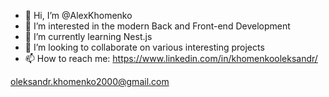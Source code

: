 - 👋 Hi, I’m @AlexKhomenko
- 👀 I’m interested in the modern Back and Front-end Development
- 🌱 I’m currently learning Nest.js
- 💞️ I’m looking to collaborate on various interesting projects
- 📫 How to reach me:
https://www.linkedin.com/in/khomenkooleksandr/

oleksandr.khomenko2000@gmail.com

<!---
AlexKhomenko00/AlexKhomenko00 is a ✨ special ✨ repository because its `README.md` (this file) appears on your GitHub profile.
You can click the Preview link to take a look at your changes.
--->

